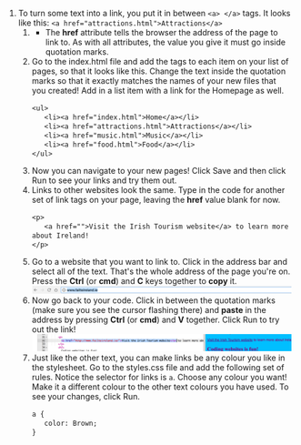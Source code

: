 1. To turn some text into a link, you put it in between `<a> </a>` tags. It looks like this: `<a href="attractions.html">Attractions</a>`
   1. * The **href** attribute tells the browser the address of the page to link to. As with all attributes, the value you give it must go inside quotation marks.
   2. Go to the index.html file and add the tags to each item on your list of pages, so that it looks like this. Change the text inside the quotation marks so that it exactly matches the names of your new files that you created! Add in a list item with a link for the Homepage as well.
      ```
      <ul>
         <li><a href="index.html">Home</a></li>
         <li><a href="attractions.html">Attractions</a></li>
         <li><a href="music.html">Music</a></li>
         <li><a href="food.html">Food</a></li>
      </ul>
      ```
   3. Now you can navigate to your new pages! Click Save and then click Run to see your links and try them out.
   4. Links to other websites look the same. Type in the code for another set of link tags on your page, leaving the **href** value blank for now. 
      ```
      <p>
         <a href="">Visit the Irish Tourism website</a> to learn more about Ireland!
      </p>
      ```
   5. Go to a website that you want to link to. Click in the address bar and select all of the text. That's the whole address of the page you're on. Press the **Ctrl** \(or **cmd**\) and **C** keys together to **copy** it. ![](assets/AddressBarURL.png)
   6. Now go back to your code. Click in between the quotation marks \(make sure you see the cursor flashing there\) and **paste** in the address by pressing **Ctrl** \(or **cmd**\) and **V** together. Click Run to try out the link! ![](assets/LinkTagWithURL.png)
   7. Just like the other text, you can make links be any colour you like in the stylesheet. Go to the styles.css file and add the following set of rules. Notice the selector for links is `a`. Choose any colour you want! Make it a different colour to the other text colours you have used. To see your changes, click Run.
      ```
      a {
         color: Brown;
      }
      ```



